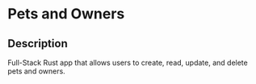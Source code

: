 # Pets and Owners

## Description
Full-Stack Rust app that allows users to create, read, update, and delete pets and owners. 